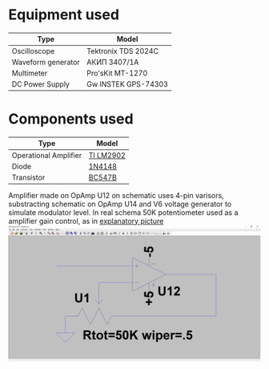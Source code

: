 # Equipment used

Type | Model
------------ | -------------
Oscilloscope | Tektronix TDS 2024C 
Waveform generator | АКИП 3407/1А 
Multimeter | Pro'sKit MT-1270 
DC Power Supply | Gw INSTEK GPS-74303 

# Components used

Type | Model
------------ | -------------
Operational Amplifier | [TI LM2902](http://www.ti.com/lit/ds/symlink/lm2902.pdf)
Diode | [1N4148](https://www.vishay.com/docs/81857/1n4148.pdf)
Transistor | [BC547B](https://www.farnell.com/datasheets/410427.pdf)

Amplifier made on OpAmp U12 on schematic uses 4-pin varisors, substracting schematic on OpAmp U14 and V6 voltage generator to simulate modulator level.
In real schema 50K potentiometer used as a amplifier gain control, as in [explanatory picture](Pot_replacement.png)
![Dophamine potentiometer](Pot_replacement.png)
